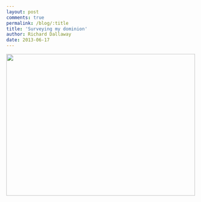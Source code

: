 ```yaml
---
layout: post
comments: true
permalink: /blog/:title
title: 'Surveying my dominion'
author: Richard Dallaway
date: 2013-06-17
---
```


<div><a href="http://static.skitters.dallaway.com/IMG_20130617_183442.JPG"><img src="http://static.skitters.dallaway.com/IMG_20130617_183442.JPG.500.JPG" width="500" height="375"/></a></div>


  
    
